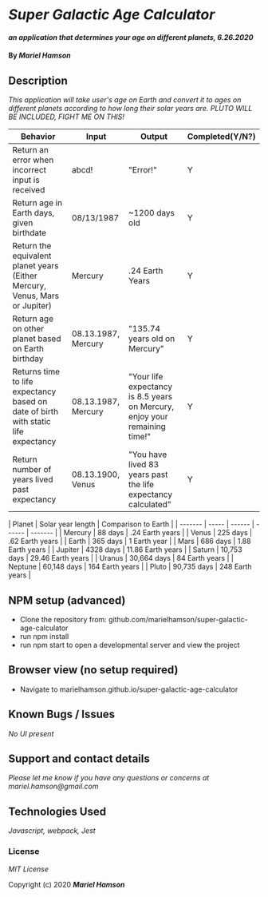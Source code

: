 # _Super Galactic Age Calculator_

#### _an application that determines your age on different planets, 6.26.2020_

#### By _Mariel Hamson_

## Description

_This application will take user's age on Earth and convert it to ages on different planets according to how long their solar years are. PLUTO WILL BE INCLUDED, FIGHT ME ON THIS!_

| Behavior | Input | Output |  Completed(Y/N?)  | 
| -------- | ----- | ------ | -------- |
|  Return an error when incorrect input is received |  abcd! | "Error!"   | Y |
|  Return age in Earth days, given birthdate | 08/13/1987 | ~1200 days old | Y |
|  Return the equivalent planet years (Either Mercury, Venus, Mars or Jupiter) | Mercury | .24 Earth Years | Y |
|  Return age on other planet based on Earth birthday |  08.13.1987, Mercury | "135.74 years old on Mercury" | Y |
|  Returns time to life expectancy based on date of birth with static life expectancy | 08.13.1987, Mercury | "Your life expectancy is 8.5 years on Mercury, enjoy your remaining time!" | Y |
| Return number of years lived past expectancy | 08.13.1900, Venus | "You have lived 83 years past the life expectancy calculated" | Y |



| Planet |  Solar year length  | Comparison to Earth |
| ------- | ----- | ------ | ------ | ------- |
| Mercury | 88 days | .24 Earth years |
| Venus | 225 days | .62 Earth years |
| Earth | 365 days | 1 Earth year |
| Mars | 686 days | 1.88 Earth years |
| Jupiter | 4328 days | 11.86 Earth years |
| Saturn | 10,753 days | 29.46 Earth years |
| Uranus | 30,664 days | 84 Earth years |
| Neptune | 60,148 days | 164 Earth years |
| Pluto | 90,735 days | 248 Earth years |

## NPM setup (advanced)

* Clone the repository from: github.com/marielhamson/super-galactic-age-calculator
* run npm install
* run npm start to open a developmental server and view the project

## Browser view (no setup required)

* Navigate to marielhamson.github.io/super-galactic-age-calculator

## Known Bugs / Issues

_No UI present_

## Support and contact details

_Please let me know if you have any questions or concerns at mariel.hamson@gmail.com_

## Technologies Used

_Javascript, webpack, Jest_

### License

*MIT License*

Copyright (c) 2020 **_Mariel Hamson_**
